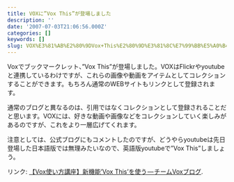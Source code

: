 ```yaml
---
title: VOXに”Vox This”が登場しました
description: ''
date: '2007-07-03T21:06:56.000Z'
categories: []
keywords: []
slug: VOX%E3%81%AB%E2%80%9DVox+This%E2%80%9D%E3%81%8C%E7%99%BB%E5%A0%B4%E3%81%97%E3%81%BE%E3%81%97%E3%81%9F
---
```

Voxでブックマークレット、”Vox This”が登場しました。VOXはFlickrやyoutubeと連携しているわけですが、これらの画像や動画をアイテムとしてコレクションすることができます。もちろん通常のWEBサイトもリンクとして登録されます。

通常のブログと異なるのは、引用ではなくコレクションとして登録されることだと思います。VOXには、好きな動画や画像などをコレクションしていく楽しみがあるのですが、これをより一層広げてくれます。

注意としては、公式ブログにもコメントしたのですが、どうやらyoutubeは先日登場した日本語版では無理みたいなので、英語版youtubeで”Vox This”しましょう。

リンク: [【Vox使い方講座】新機能’Vox This’を使う — チームVoxブログ](http://team-jp.vox.com/library/post/vox%E4%BD%BF%E3%81%84%E6%96%B9%E8%AC%9B%E5%BA%A7%E6%96%B0%E6%A9%9F%E8%83%BDvox-this%E3%82%92%E4%BD%BF%E3%81%86.html "【Vox使い方講座】新機能'Vox This'を使う - チームVoxブログ").